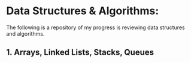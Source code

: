 # Data Structures & Algorithms:
The following is a repository of my progress is reviewing data structures and algorithms.

## 1. Arrays, Linked Lists, Stacks, Queues
